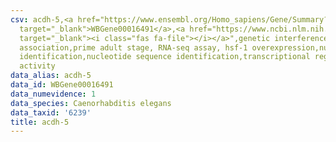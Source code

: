 ```yaml
---
csv: acdh-5,<a href="https://www.ensembl.org/Homo_sapiens/Gene/Summary?db=core;g=WBGene00016491"
  target="_blank">WBGene00016491</a>,<a href="https://www.ncbi.nlm.nih.gov/pubmed/30894454"
  target="_blank"><i class="fas fa-file"></i></a>",genetic interference,functional
  association,prime adult stage, RNA-seq assay, hsf-1 overexpression,nucleotide sequence
  identification,nucleotide sequence identification,transcriptional regulation,up-regulates
  activity
data_alias: acdh-5
data_id: WBGene00016491
data_numevidence: 1
data_species: Caenorhabditis elegans
data_taxid: '6239'
title: acdh-5
---
```

